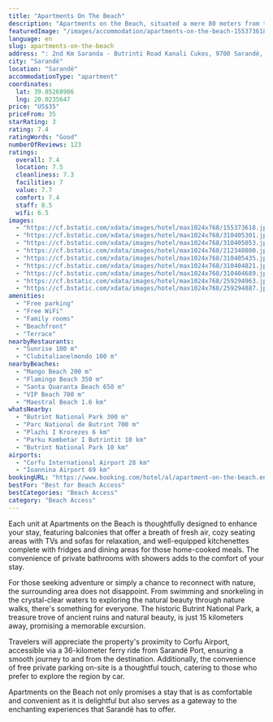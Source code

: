 ```yaml
---
title: "Apartments On The Beach"
description: "Apartments on the Beach, situated a mere 80 meters from the pristine shores and 3 kilometers from the vibrant heart of Sarandë, offers a unique self-catering accommodation experience with the added benefit of complimentary WiFi access."
featuredImage: "/images/accommodation/apartments-on-the-beach-155373618.jpg"
language: en
slug: apartments-on-the-beach
address: ": 2nd Km Saranda - Butrinti Road Kanali Cukes, 9700 Sarandë, Albania"
city: "Sarandë"
location: "Sarandë"
accommodationType: "apartment"
coordinates:
  lat: 39.85268986
  lng: 20.0235647
price: "US$35"
priceFrom: 35
starRating: 3
rating: 7.4
ratingWords: "Good"
numberOfReviews: 123
ratings:
  overall: 7.4
  location: 7.5
  cleanliness: 7.3
  facilities: 7
  value: 7.7
  comfort: 7.4
  staff: 8.5
  wifi: 6.5
images:
  - "https://cf.bstatic.com/xdata/images/hotel/max1024x768/155373618.jpg?k=9c9373ddeade824cb2cc426bdd1523c3a9a22f00ded3ca415f9fb44f6c0b51a7&o=&hp=1"
  - "https://cf.bstatic.com/xdata/images/hotel/max1024x768/310405301.jpg?k=08fdaeb3e2a952d21792e51241e9a3a61e1b05b1d97302dd6b590590e81cdd71&o=&hp=1"
  - "https://cf.bstatic.com/xdata/images/hotel/max1024x768/310405053.jpg?k=6fc3d7377e882f023d6e8c07df0a9ef1ecbc0ce5b58b1826fb6b7c2190f2d649&o=&hp=1"
  - "https://cf.bstatic.com/xdata/images/hotel/max1024x768/212340800.jpg?k=a0eca76aeaedaa2d10ccb1fde01907754c2d4f58367978bcf2d8c8f2ed6ad337&o=&hp=1"
  - "https://cf.bstatic.com/xdata/images/hotel/max1024x768/310405435.jpg?k=ab744889d962a62afbd7c7154c4518122d1e4ffb42aa8a58cc7674154d264c8a&o=&hp=1"
  - "https://cf.bstatic.com/xdata/images/hotel/max1024x768/310404821.jpg?k=79ba8af1e3c4b8e42c255813af37ab59195155d9be3d5cd3d88c70ffdb69d3f5&o=&hp=1"
  - "https://cf.bstatic.com/xdata/images/hotel/max1024x768/310404689.jpg?k=fa3070539ef414cd7084a56d73f541549aa3bbe3e9b70609d5dc5efcf0df8349&o=&hp=1"
  - "https://cf.bstatic.com/xdata/images/hotel/max1024x768/259294963.jpg?k=96fba348676893501152ba30f4540ffe5870984124248726144d8da820d26d30&o=&hp=1"
  - "https://cf.bstatic.com/xdata/images/hotel/max1024x768/259294887.jpg?k=2f35db1a80637abe528720aad153f901f96732b8c11cbe27a5878c8481f80587&o=&hp=1"
amenities:
  - "Free parking"
  - "Free WiFi"
  - "Family rooms"
  - "Beachfront"
  - "Terrace"
nearbyRestaurants:
  - "Sunrise 100 m"
  - "Clubitalianelmondo 100 m"
nearbyBeaches:
  - "Mango Beach 200 m"
  - "Flamingo Beach 350 m"
  - "Santa Quaranta Beach 650 m"
  - "VIP Beach 700 m"
  - "Maestral Beach 1.6 km"
whatsNearby:
  - "Butrint National Park 300 m"
  - "Parc National de Butrint 700 m"
  - "Plazhi I Krorezes 6 km"
  - "Parku Kombetar I Butrintit 10 km"
  - "Butrint National Park 10 km"
airports:
  - "Corfu International Airport 28 km"
  - "Ioannina Airport 69 km"
bookingURL: "https://www.booking.com/hotel/al/apartment-on-the-beach.en-gb.html?aid=8035640"
bestFor: "Best for Beach Access"
bestCategories: "Beach Access"
category: "Beach Access"
---
```


Each unit at Apartments on the Beach is thoughtfully designed to enhance your stay, featuring balconies that offer a breath of fresh air, cozy seating areas with TVs and sofas for relaxation, and well-equipped kitchenettes complete with fridges and dining areas for those home-cooked meals. The convenience of private bathrooms with showers adds to the comfort of your stay.

For those seeking adventure or simply a chance to reconnect with nature, the surrounding area does not disappoint. From swimming and snorkeling in the crystal-clear waters to exploring the natural beauty through nature walks, there's something for everyone. The historic Butrint National Park, a treasure trove of ancient ruins and natural beauty, is just 15 kilometers away, promising a memorable excursion.

Travelers will appreciate the property's proximity to Corfu Airport, accessible via a 36-kilometer ferry ride from Sarandë Port, ensuring a smooth journey to and from the destination. Additionally, the convenience of free private parking on-site is a thoughtful touch, catering to those who prefer to explore the region by car.

Apartments on the Beach not only promises a stay that is as comfortable and convenient as it is delightful but also serves as a gateway to the enchanting experiences that Sarandë has to offer.